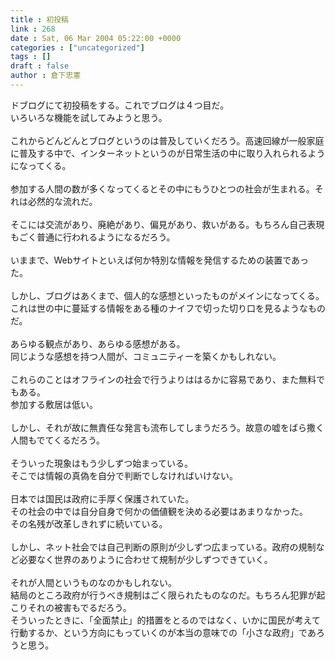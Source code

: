 ```yaml
---
title : 初投稿
link : 268
date : Sat, 06 Mar 2004 05:22:00 +0000
categories : ["uncategorized"]
tags : []
draft : false
author : 倉下忠憲
---
```


ドブログにて初投稿をする。これでブログは４つ目だ。<BR>いろいろな機能を試してみようと思う。<BR><BR>これからどんどんとブログというのは普及していくだろう。高速回線が一般家庭に普及する中で、インターネットというのが日常生活の中に取り入れられるようになってくる。<BR><BR>参加する人間の数が多くなってくるとその中にもうひとつの社会が生まれる。それは必然的な流れだ。<BR><BR>そこには交流があり、廃絶があり、偏見があり、救いがある。もちろん自己表現もごく普通に行われるようになるだろう。<BR><BR>いままで、Webサイトといえば何か特別な情報を発信するための装置であった。<BR><BR>しかし、ブログはあくまで、個人的な感想といったものがメインになってくる。これは世の中に蔓延する情報をある種のナイフで切った切り口を見るようなものだ。<BR><BR>あらゆる観点があり、あらゆる感想がある。<BR>同じような感想を持つ人間が、コミュニティーを築くかもしれない。<BR><BR>これらのことはオフラインの社会で行うよりははるかに容易であり、また無料でもある。<BR>参加する敷居は低い。<BR><BR>しかし、それが故に無責任な発言も流布してしまうだろう。故意の嘘をばら撒く人間もでてくるだろう。<BR><BR>そういった現象はもう少しずつ始まっている。<BR>そこでは情報の真偽を自分で判断でしなければいけない。<BR><BR>日本では国民は政府に手厚く保護されていた。<BR>その社会の中では自分自身で何かの価値観を決める必要はあまりなかった。<BR>その名残が改革しきれずに続いている。<BR><BR>しかし、ネット社会では自己判断の原則が少しずつ広まっている。政府の規制など必要なく世界のありように合わせて規制が少しずつできていく。<BR><BR>それが人間というものなのかもしれない。<BR>結局のところ政府が行うべき規制はごく限られたものなのだ。もちろん犯罪が起こりそれの被害もでるだろう。<BR>そういったときに、「全面禁止」的措置をとるのではなく、いかに国民が考えて行動するか、という方向にもっていくのが本当の意味での「小さな政府」であろうと思う。<BR><br><br>
